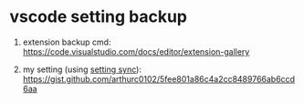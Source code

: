 # vscode setting backup

1. extension backup cmd: <https://code.visualstudio.com/docs/editor/extension-gallery>

2. my setting (using [setting sync](https://marketplace.visualstudio.com/items?itemName=Shan.code-settings-sync)): <https://gist.github.com/arthurc0102/5fee801a86c4a2cc8489766ab6ccd6aa>
